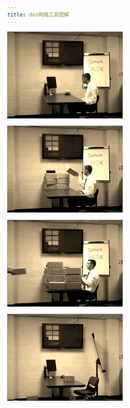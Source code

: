 ```yaml
---
title: dos网络工具图解
---
```


<p class="text-center">
    <img src="/images/dada/2014/dos_attack_1.gif"/>
</p>
<p class="text-center">
    <img src="/images/dada/2014/dos_attack_2.gif"/>
</p>
<p class="text-center">
    <img src="/images/dada/2014/dos_attack_3.gif"/>
</p>
<p class="text-center">
    <img src="/images/dada/2014/dos_attack_4.gif"/>
</p>
